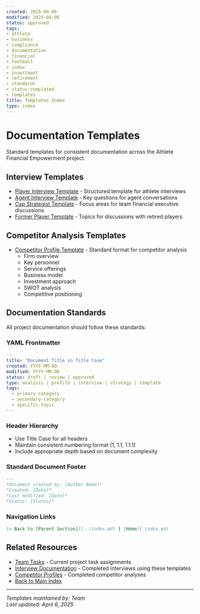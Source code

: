 ```yaml
---
created: 2025-04-06
modified: 2025-04-06
status: approved
tags:
- athlete
- business
- compliance
- documentation
- financial
- football
- index
- investment
- retirement
- standards
- status:completed
- templates
title: Templates Index
type: index
---
```


# Documentation Templates

Standard templates for consistent documentation across the Athlete Financial Empowerment project.

## Interview Templates

- [Player Interview Template](./interview-templates/player-interview-template.md) - Structured template for athlete interviews
- [Agent Interview Template](./interview-templates/agent-interview-template.md) - Key questions for agent conversations
- [Cap Strategist Template](./interview-templates/cap-strategist-interview-template.md) - Focus areas for team financial executive discussions
- [Former Player Template](./interview-templates/former-player-interview-template.md) - Topics for discussions with retired players

## Competitor Analysis Templates

- [Competitor Profile Template](./competitor-templates/competitor-profile-template.md) - Standard format for competitor analysis
  - Firm overview
  - Key personnel
  - Service offerings
  - Business model
  - Investment approach
  - SWOT analysis
  - Competitive positioning

## Documentation Standards

All project documentation should follow these standards:

### YAML Frontmatter
```yaml
---
title: "Document Title in Title Case"
created: YYYY-MM-DD
modified: YYYY-MM-DD
status: draft | review | approved
type: analysis | profile | interview | strategy | template
tags: 
  - primary-category
  - secondary-category
  - specific-topic
---
```

### Header Hierarchy
- Use Title Case for all headers
- Maintain consistent numbering format (1, 1.1, 1.1.1)
- Include appropriate depth based on document complexity

### Standard Document Footer
```markdown
---
*Document created by: [Author Name]*  
*Created: [Date]*  
*Last modified: [Date]*  
*Status: [Status]*
```

### Navigation Links
```markdown
[← Back to [Parent Section]](../index.md) | [Home](_index.md)
```

## Related Resources

- [Team Tasks](../07-team/tasks.md) - Current project task assignments
- [Interview Documentation](../02-interviews/_index.md) - Completed interviews using these templates
- [Competitor Profiles](../01-market-research/competitor-profiles/_index.md) - Completed competitor analyses
- [Back to Main Index](../_index.md)

---

*Templates maintained by: Team*  
*Last updated: April 6, 2025*